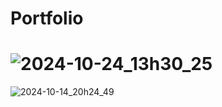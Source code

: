 # Portfolio
# ![2024-10-24_13h30_25](https://github.com/user-attachments/assets/65dc8156-ac3b-4b48-ac56-3d4195c3aea1)
![2024-10-14_20h24_49](https://github.com/user-attachments/assets/5719dba3-4ebe-460c-9249-6e0e9e00fa93)
